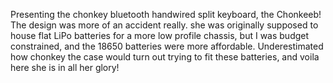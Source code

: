 Presenting the chonkey bluetooth handwired split keyboard, the Chonkeeb! The design was more of an accident really. she was originally supposed to house flat LiPo batteries for a more low profile chassis, but I was budget constrained, and the 18650 batteries were more affordable. Underestimated how chonkey the case would turn out trying to fit these batteries, and voila here she is in all her glory!
